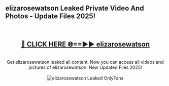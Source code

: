<h2>elizarosewatson Leaked Private Video And Photos - Update Files 2025!</h2>
<br>
<div align="center">
<h2><a href="https://top-ai-tools.click/QrbHav" rel="nofollow">🔴 CLICK HERE 🌐==►► elizarosewatson</a></h2>
<br>
Get elizarosewatson leaked all content. Now you can access all videos and pictures of elizarosewatson. New Updated Files 2025!
<br>
<br>
<a href="https://top-ai-tools.click/QrbHav" rel="nofollow" data-target="animated-image.originalLink"><img src="https://i.ibb.co.com/WyWwxjT/player-gif2.gif" alt="elizarosewatson Leaked  OnlyFans" style="max-width: 100%; display: inline-block;" data-target="animated-image.originalImage"></a>
</div>
<br>
